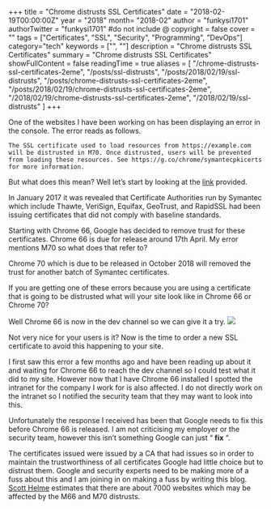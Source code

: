 +++
title = "Chrome distrusts SSL Certificates"
date = "2018-02-19T00:00:00Z"
year = "2018"
month= "2018-02"
author = "funkysi1701"
authorTwitter = "funkysi1701" #do not include @
copyright = false
cover = ""
tags = ["Certificates", "SSL", "Security", "Programming", "DevOps"]
category="tech"
keywords = ["", ""]
description = "Chrome distrusts SSL Certificates"
summary = "Chrome distrusts SSL Certificates"
showFullContent = false
readingTime = true
aliases = [
    "/chrome-distrusts-ssl-certificates-2eme",
    "/posts/ssl-distrusts",
    "/posts/2018/02/19/ssl-distrusts",
    "/posts/chrome-distrusts-ssl-certificates-2eme",
    "/posts/2018/02/19/chrome-distrusts-ssl-certificates-2eme",
    "/2018/02/19/chrome-distrusts-ssl-certificates-2eme",
    "/2018/02/19/ssl-distrusts"
]
+++

One of the websites I have been working on has been displaying an error in the console. The error reads as follows.

```
The SSL certificate used to load resources from https://example.com will be distrusted in M70. Once distrusted, users will be prevented from loading these resources. See https://g.co/chrome/symantecpkicerts for more information.
```

But what does this mean? Well let’s start by looking at the [link](https://security.googleblog.com/2017/09/chromes-plan-to-distrust-symantec.html) provided.

In January 2017 it was revealed that Certificate Authorities run by Symantec which include Thawte, VeriSign, Equifax, GeoTrust, and RapidSSL had been issuing certificates that did not comply with baseline standards.

Starting with Chrome 66, Google has decided to remove trust for these certificates. Chrome 66 is due for release around 17th April. My error mentions M70 so what does that refer to?

Chrome 70 which is due to be released in October 2018 will removed the trust for another batch of Symantec certificates.

If you are getting one of these errors because you are using a certificate that is going to be distrusted what will your site look like in Chrome 66 or Chrome 70?

Well Chrome 66 is now in the dev channel so we can give it a try.  ![](https://storageaccountblog9f5d.blob.core.windows.net/blazor/wp-content/uploads/2018/02/tempsnip.png.jpg?resize=662%2C443&ssl=1)

Not very nice for your users is it? Now is the time to order a new SSL certificate to avoid this happening to your site.

I first saw this error a few months ago and have been reading up about it and waiting for Chrome 66 to reach the dev channel so I could test what it did to my site. However now that I have Chrome 66 installed I spotted the intranet for the company I work for is also affected. I do not directly work on the intranet so I notified the security team that they may want to look into this.

Unfortunately the response I received has been that Google needs to fix this before Chrome 66 is released. I am not criticising my employer or the security team, however this isn’t something Google can just “ **fix** “.

The certificates issued were issued by a CA that had issues so in order to maintain the trustworthiness of all certificates Google had little choice but to distrust them. Google and security experts need to be making more of a fuss about this and I am joining in on making a fuss by writing this blog. [Scott Helme](https://scotthelme.co.uk/are-you-ready-for-the-symantec-distrust/) estimates that there are about 7000 websites which may be affected by the M66 and M70 distrusts.
